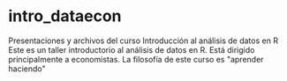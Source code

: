# intro_dataecon
Presentaciones y archivos del curso Introducción al análisis de datos en R
Este es un taller introductorio al análisis de datos en R. Está dirigido principalmente a economistas. La filosofía de este curso es "aprender haciendo"
